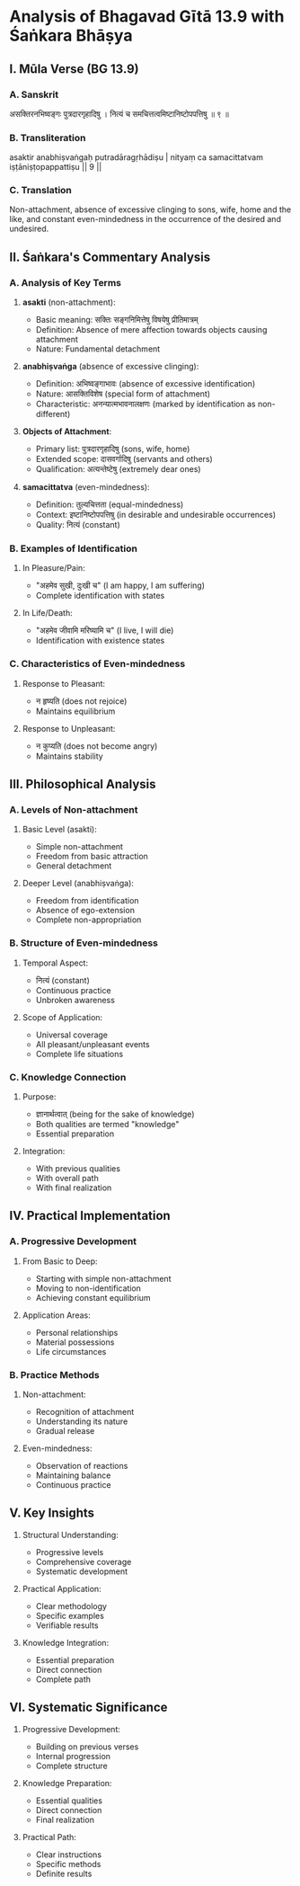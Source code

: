 # Analysis of Bhagavad Gītā 13.9 with Śaṅkara Bhāṣya

## I. Mūla Verse (BG 13.9)

### A. Sanskrit
असक्तिरनभिष्वङ्गः पुत्रदारगृहादिषु ।
नित्यं च समचित्तत्वमिष्टानिष्टोपपत्तिषु ॥ ९ ॥

### B. Transliteration
asaktir anabhiṣvaṅgaḥ putradāragṛhādiṣu |
nityaṃ ca samacittatvam iṣṭāniṣṭopappattiṣu || 9 ||

### C. Translation
Non-attachment, absence of excessive clinging to sons, wife, home and the like, and constant even-mindedness in the occurrence of the desired and undesired.

## II. Śaṅkara's Commentary Analysis

### A. Analysis of Key Terms

1. **asakti** (non-attachment):
   - Basic meaning: सक्तिः सङ्गनिमित्तेषु विषयेषु प्रीतिमात्रम्
   - Definition: Absence of mere affection towards objects causing attachment
   - Nature: Fundamental detachment

2. **anabhiṣvaṅga** (absence of excessive clinging):
   - Definition: अभिष्वङ्गाभावः (absence of excessive identification)
   - Nature: आसक्तिविशेष (special form of attachment)
   - Characteristic: अनन्यात्मभावनालक्षणः (marked by identification as non-different)

3. **Objects of Attachment**:
   - Primary list: पुत्रदारगृहादिषु (sons, wife, home)
   - Extended scope: दासवर्गादिषु (servants and others)
   - Qualification: अत्यन्तेष्टेषु (extremely dear ones)

4. **samacittatva** (even-mindedness):
   - Definition: तुल्यचित्तता (equal-mindedness)
   - Context: इष्टानिष्टोपपत्तिषु (in desirable and undesirable occurrences)
   - Quality: नित्यं (constant)

### B. Examples of Identification

1. In Pleasure/Pain:
   - "अहमेव सुखी, दुःखी च" (I am happy, I am suffering)
   - Complete identification with states

2. In Life/Death:
   - "अहमेव जीवामि मरिष्यामि च" (I live, I will die)
   - Identification with existence states

### C. Characteristics of Even-mindedness

1. Response to Pleasant:
   - न हृष्यति (does not rejoice)
   - Maintains equilibrium

2. Response to Unpleasant:
   - न कुप्यति (does not become angry)
   - Maintains stability

## III. Philosophical Analysis

### A. Levels of Non-attachment

1. Basic Level (asakti):
   - Simple non-attachment
   - Freedom from basic attraction
   - General detachment

2. Deeper Level (anabhiṣvaṅga):
   - Freedom from identification
   - Absence of ego-extension
   - Complete non-appropriation

### B. Structure of Even-mindedness

1. Temporal Aspect:
   - नित्यं (constant)
   - Continuous practice
   - Unbroken awareness

2. Scope of Application:
   - Universal coverage
   - All pleasant/unpleasant events
   - Complete life situations

### C. Knowledge Connection

1. Purpose:
   - ज्ञानार्थत्वात् (being for the sake of knowledge)
   - Both qualities are termed "knowledge"
   - Essential preparation

2. Integration:
   - With previous qualities
   - With overall path
   - With final realization

## IV. Practical Implementation

### A. Progressive Development

1. From Basic to Deep:
   - Starting with simple non-attachment
   - Moving to non-identification
   - Achieving constant equilibrium

2. Application Areas:
   - Personal relationships
   - Material possessions
   - Life circumstances

### B. Practice Methods

1. Non-attachment:
   - Recognition of attachment
   - Understanding its nature
   - Gradual release

2. Even-mindedness:
   - Observation of reactions
   - Maintaining balance
   - Continuous practice

## V. Key Insights

1. Structural Understanding:
   - Progressive levels
   - Comprehensive coverage
   - Systematic development

2. Practical Application:
   - Clear methodology
   - Specific examples
   - Verifiable results

3. Knowledge Integration:
   - Essential preparation
   - Direct connection
   - Complete path

## VI. Systematic Significance

1. Progressive Development:
   - Building on previous verses
   - Internal progression
   - Complete structure

2. Knowledge Preparation:
   - Essential qualities
   - Direct connection
   - Final realization

3. Practical Path:
   - Clear instructions
   - Specific methods
   - Definite results
